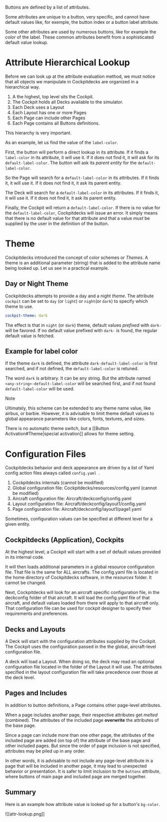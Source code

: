 Buttons are defined by a list of attributes.

Some attributes are unique to a button, very specific, and cannot have default values like, for exemple, the button index or a button label attribute.

Some other attributes are used by numerous buttons, like for example the *color* of the label. These common attributes benefit from a sophisticated default value lookup.

# Attribute Hierarchical Lookup

Before we can look up at the attribute evaluation method, we must notice that all objects we manipulate in Cockpitdecks are organized in a hierarchical way.

1. A the highest, top level sits the Cockpit.
2. The Cockpit holds all Decks available to the simulator.
3. Each Deck uses a Layout
4. Each Layout has one or more Pages
5. Each Page can include other Pages
6. Each Page contains all Buttons definitions.

This hierarchy is very important.

As an example, let us find the value of the `label-color`.

First, the button will perform a direct lookup in its attribute. If it finds a  `label-color` in its attribute, it will use it. If it does not find it, it will ask for its `default-label-color`. The button will ask its *parent entity* for the `default-label-color`.

So the Page will search for a `default-label-color` in its attributes. If it finds it, it will use it. If it does not find it, it ask its parent entity.

The Deck will search for a `default-label-color` in its attributes. If it finds it, it will use it. If it does not find it, it ask its parent entity.

Finally, the Cockpit will return a `default-label-color`. If there is no value for the `default-label-color`, Cockpitdecks will issue an error. It simply means that there is no default value for that attribute and that a value *must* be supplied by the user in the definition of the button.

# Theme

Cockpitdecks introduced the concept of color schemes or *Themes*. A theme is an additional parameter (string) that is added to the attribute name being looked up. Let us see in a practical example.

## Day or Night Theme

Cockpitdecks attempts to provide a day and a night *theme*. The attribute `cockpit` can be set to `day` (or `light`) or `night`(or `dark`) to specify which theme to use.

```yaml
cockpit-theme: dark
```

The effect is that in `night` (or `dark`) theme, default values *prefixed* with `dark-` will be favored. If no default value prefixed with `dark-` is found, the regular default value is fetched.

## Example for label color

If the theme `dark` is defined, the attribute `dark-default-label-color` is first searched, and if not defined, the `default-label-color` is retuned.

The word `dark` is arbitrary. It can be any string. But the attribute named `<any-string>-default-label-color` will be searched first, and if not found `default-label-color` will be used.

> [!NOTE]
> Ultimately, this scheme can be extended to any theme name value, like airbus, or barbie. However, it is advisable to limit theme default values to global appearance parameters like colors, fonts, textures, and sizes.

There is no automatic theme switch, but a [[Button Activation#Theme|special activation]] allows for theme setting.

# Configuration Files

Cockpitdecks behavior and deck appearance are driven by a list of Yaml config action files always called `config.yaml `.

1. Cockpitdecks internals (cannot be modified)
2. Global configuration file: Cockpitdecks/resources/config.yaml (cannot be modified)
3. Aircraft configuration file: Aircraft/deckconfig/config.yaml
4. Layout configuration file: Aircraft/deckconfig/layout1/config.yaml
5. Page configuration file: Aircraft/deckconfig/layout1/page1.yaml

Sometimes, configuration values can be specified at different level for a given entity.

## Cockpitdecks (Application), Cockpits

At the highest level, a Cockpit will start with a set of default values provided in its internal code.

It will then loads additional parameters in a global resource configuration file. That file is the same for ALL aircrafts. The config.yaml file is located in the home directory of Cockpitdecks software, in the *resources* folder. It cannot be changed.

Next, Cockpitdecks will look for an aircraft specific configuration file, in the  deckconfig folder of that aircraft. It will load the config.yaml file of that aircraft, and default values loaded from there will apply to that aircraft only. That configuration file can be used for cockpit designer to specify their requirements and preferences.

## Decks and Layouts

A Deck will start with the configuration attributes supplied by the Cockpit. The Cockpit uses the configuration passed in the the global, aircraft-level configuration file.

A deck will load a Layout. When doing so, the deck may read an optional configuration file located in the folder of the Layout it will use. The attributes specified in the layout configuration file will take precedence over those at the deck level.

## Pages and Includes

In addition to button definitions, a Page contains other page-level attributes.

When a page includes another page, their respective attributes get *melted* (combined). The attributes of the included page **overwrite** the attributes of the base page.

Since a page can include more than one other page, the attributes of the included page are added (on top of) the attribute of the base page and other included pages. But since the order of page inclusion is not specified, attributes may be piled up in any order.

In other words, it is advisable to not include any page-level attribute in a page that will be included in another page, it may lead to unexpected behavior or presentation. It is safer to limit inclusion to the `buttons` attribute, where buttons of main page and included page are merged together.

## Summary

Here is an example how attribute value is looked up for a button's `bg-color`.

![[attr-lookup.png]]
